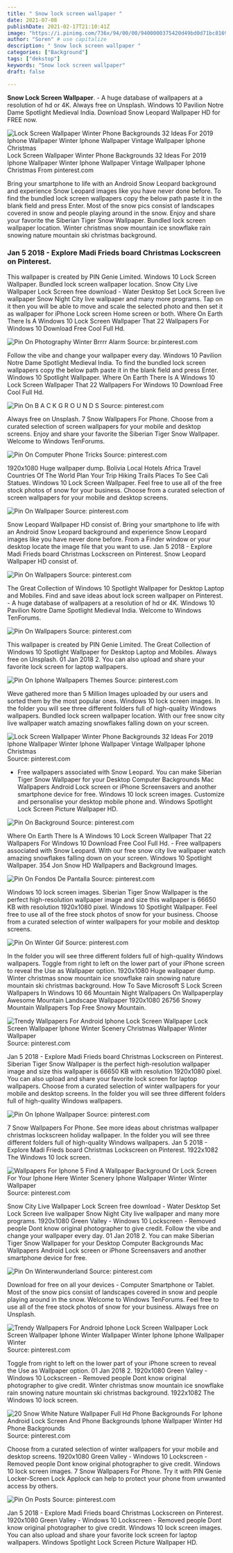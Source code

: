 ```yaml
---
title: " Snow lock screen wallpaper "
date: 2021-07-08
publishDate: 2021-02-17T21:10:41Z
image: "https://i.pinimg.com/736x/94/00/00/9400000375420d49bd0d71bc8169bc33.jpg"
author: "Soren" # use capitalize
description: " Snow lock screen wallpaper "
categories: ["Background"]
tags: ["dekstop"]
keywords: "Snow lock screen wallpaper"
draft: false

---
```



**Snow Lock Screen Wallpaper**. - A huge database of wallpapers at a resolution of hd or 4K. Always free on Unsplash. Windows 10 Pavilion Notre Dame Spotlight Medieval India. Download Snow Leopard Wallpaper HD for FREE now.

![Lock Screen Wallpaper Winter Phone Backgrounds 32 Ideas For 2019 Iphone Wallpaper Winter Iphone Wallpaper Vintage Wallpaper Iphone Christmas](https://i.pinimg.com/originals/d5/41/e4/d541e4cf02e0b11bd16de9c88013f5b6.jpg "Lock Screen Wallpaper Winter Phone Backgrounds 32 Ideas For 2019 Iphone Wallpaper Winter Iphone Wallpaper Vintage Wallpaper Iphone Christmas")
Lock Screen Wallpaper Winter Phone Backgrounds 32 Ideas For 2019 Iphone Wallpaper Winter Iphone Wallpaper Vintage Wallpaper Iphone Christmas From pinterest.com


Bring your smartphone to life with an Android Snow Leopard background and experience Snow Leopard images like you have never done before. To find the bundled lock screen wallpapers copy the below path paste it in the blank field and press Enter. Most of the snow pics consist of landscapes covered in snow and people playing around in the snow. Enjoy and share your favorite the Siberian Tiger Snow Wallpaper. Bundled lock screen wallpaper location. Winter christmas snow mountain ice snowflake rain snowing nature mountain ski christmas background.

### Jan 5 2018 - Explore Madi Frieds board Christmas Lockscreen on Pinterest.

This wallpaper is created by PIN Genie Limited. Windows 10 Lock Screen Wallpaper. Bundled lock screen wallpaper location. Snow City Live Wallpaper Lock Screen free download - Water Desktop Set Lock Screen live wallpaper Snow Night City live wallpaper and many more programs. Tap on it then you will be able to move and scale the selected photo and then set it as wallpaper for iPhone Lock screen Home screen or both. Where On Earth There Is A Windows 10 Lock Screen Wallpaper That 22 Wallpapers For Windows 10 Download Free Cool Full Hd.


![Pin On Photography Winter Brrrr Alarm](https://i.pinimg.com/564x/08/65/74/08657407502918a14f8b265b44c2fb15.jpg "Pin On Photography Winter Brrrr Alarm")
Source: br.pinterest.com

Follow the vibe and change your wallpaper every day. Windows 10 Pavilion Notre Dame Spotlight Medieval India. To find the bundled lock screen wallpapers copy the below path paste it in the blank field and press Enter. Windows 10 Spotlight Wallpaper. Where On Earth There Is A Windows 10 Lock Screen Wallpaper That 22 Wallpapers For Windows 10 Download Free Cool Full Hd.

![Pin On B A C K G R O U N D S](https://i.pinimg.com/originals/0d/f8/9f/0df89f4af05df539e1635171d0c80db2.jpg "Pin On B A C K G R O U N D S")
Source: pinterest.com

Always free on Unsplash. 7 Snow Wallpapers For Phone. Choose from a curated selection of screen wallpapers for your mobile and desktop screens. Enjoy and share your favorite the Siberian Tiger Snow Wallpaper. Welcome to Windows TenForums.

![Pin On Computer Phone Tricks](https://i.pinimg.com/originals/19/9b/44/199b44ab980b379be81fdd9b855e75a9.jpg "Pin On Computer Phone Tricks")
Source: pinterest.com

1920x1080 Huge wallpaper dump. Bolivia Local Hotels Africa Travel Countries Of The World Plan Your Trip Hiking Trails Places To See Cali Statues. Windows 10 Lock Screen Wallpaper. Feel free to use all of the free stock photos of snow for your business. Choose from a curated selection of screen wallpapers for your mobile and desktop screens.

![Pin On Wallpaper](https://i.pinimg.com/originals/88/2a/fb/882afb6b028d0c2dbad049a8168405eb.jpg "Pin On Wallpaper")
Source: pinterest.com

Snow Leopard Wallpaper HD consist of. Bring your smartphone to life with an Android Snow Leopard background and experience Snow Leopard images like you have never done before. From a Finder window or your desktop locate the image file that you want to use. Jan 5 2018 - Explore Madi Frieds board Christmas Lockscreen on Pinterest. Snow Leopard Wallpaper HD consist of.

![Pin On Wallpapers](https://i.pinimg.com/originals/6a/a2/51/6aa251aa63bdda816bd5a4f66810dfcb.jpg "Pin On Wallpapers")
Source: pinterest.com

The Great Collection of Windows 10 Spotlight Wallpaper for Desktop Laptop and Mobiles. Find and save ideas about lock screen wallpaper on Pinterest. - A huge database of wallpapers at a resolution of hd or 4K. Windows 10 Pavilion Notre Dame Spotlight Medieval India. Welcome to Windows TenForums.

![Pin On Wallpapers](https://i.pinimg.com/originals/1b/a3/1d/1ba31d83f6bd20efa1d7b51a8456a58c.jpg "Pin On Wallpapers")
Source: pinterest.com

This wallpaper is created by PIN Genie Limited. The Great Collection of Windows 10 Spotlight Wallpaper for Desktop Laptop and Mobiles. Always free on Unsplash. 01 Jan 2018 2. You can also upload and share your favorite lock screen for laptop wallpapers.

![Pin On Iphone Wallpapers Themes](https://i.pinimg.com/originals/11/74/52/1174528d7ec140d07a9d2346cf60e7c2.jpg "Pin On Iphone Wallpapers Themes")
Source: pinterest.com

Weve gathered more than 5 Million Images uploaded by our users and sorted them by the most popular ones. Windows 10 lock screen images. In the folder you will see three different folders full of high-quality Windows wallpapers. Bundled lock screen wallpaper location. With our free snow city live wallpaper watch amazing snowflakes falling down on your screen.

![Lock Screen Wallpaper Winter Phone Backgrounds 32 Ideas For 2019 Iphone Wallpaper Winter Iphone Wallpaper Vintage Wallpaper Iphone Christmas](https://i.pinimg.com/originals/d5/41/e4/d541e4cf02e0b11bd16de9c88013f5b6.jpg "Lock Screen Wallpaper Winter Phone Backgrounds 32 Ideas For 2019 Iphone Wallpaper Winter Iphone Wallpaper Vintage Wallpaper Iphone Christmas")
Source: pinterest.com

- Free wallpapers associated with Snow Leopard. You can make Siberian Tiger Snow Wallpaper for your Desktop Computer Backgrounds Mac Wallpapers Android Lock screen or iPhone Screensavers and another smartphone device for free. Windows 10 lock screen images. Customize and personalise your desktop mobile phone and. Windows Spotlight Lock Screen Picture Wallpaper HD.

![Pin On Background](https://i.pinimg.com/564x/f5/da/ef/f5daef561a6807de1820b0e5330a9773.jpg "Pin On Background")
Source: pinterest.com

Where On Earth There Is A Windows 10 Lock Screen Wallpaper That 22 Wallpapers For Windows 10 Download Free Cool Full Hd. - Free wallpapers associated with Snow Leopard. With our free snow city live wallpaper watch amazing snowflakes falling down on your screen. Windows 10 Spotlight Wallpaper. 354 Jon Snow HD Wallpapers and Background Images.

![Pin On Fondos De Pantalla](https://i.pinimg.com/564x/fe/1b/19/fe1b1955a2bae1da9ab1bc54ae53ecca.jpg "Pin On Fondos De Pantalla")
Source: pinterest.com

Windows 10 lock screen images. Siberian Tiger Snow Wallpaper is the perfect high-resolution wallpaper image and size this wallpaper is 66650 KB with resolution 1920x1080 pixel. Windows 10 Spotlight Wallpaper. Feel free to use all of the free stock photos of snow for your business. Choose from a curated selection of winter wallpapers for your mobile and desktop screens.

![Pin On Winter Gif](https://i.pinimg.com/originals/5a/0b/6b/5a0b6bc1dacbd5e7b0a92a92ea80ea9b.gif "Pin On Winter Gif")
Source: pinterest.com

In the folder you will see three different folders full of high-quality Windows wallpapers. Toggle from right to left on the lower part of your iPhone screen to reveal the Use as Wallpaper option. 1920x1080 Huge wallpaper dump. Winter christmas snow mountain ice snowflake rain snowing nature mountain ski christmas background. How To Save Microsoft S Lock Screen Wallpapers In Windows 10 66 Mountain Night Wallpapers On Wallpaperplay Awesome Mountain Landscape Wallpaper 1920x1080 26756 Snowy Mountain Wallpapers Top Free Snowy Mountain.

![Trendy Wallpapers For Android Iphone Lock Screen Wallpaper Lock Screen Wallpaper Iphone Winter Scenery Christmas Wallpaper Winter Wallpaper](https://i.pinimg.com/474x/e3/0b/c5/e30bc58c376a4e3ca2947e9853122993.jpg "Trendy Wallpapers For Android Iphone Lock Screen Wallpaper Lock Screen Wallpaper Iphone Winter Scenery Christmas Wallpaper Winter Wallpaper")
Source: pinterest.com

Jan 5 2018 - Explore Madi Frieds board Christmas Lockscreen on Pinterest. Siberian Tiger Snow Wallpaper is the perfect high-resolution wallpaper image and size this wallpaper is 66650 KB with resolution 1920x1080 pixel. You can also upload and share your favorite lock screen for laptop wallpapers. Choose from a curated selection of winter wallpapers for your mobile and desktop screens. In the folder you will see three different folders full of high-quality Windows wallpapers.

![Pin On Iphone Wallpaper](https://i.pinimg.com/originals/08/02/a0/0802a00d46c601929658773e8b7464c1.png "Pin On Iphone Wallpaper")
Source: pinterest.com

7 Snow Wallpapers For Phone. See more ideas about christmas wallpaper christmas lockscreen holiday wallpaper. In the folder you will see three different folders full of high-quality Windows wallpapers. Jan 5 2018 - Explore Madi Frieds board Christmas Lockscreen on Pinterest. 1922x1082 The Windows 10 lock screen.

![Wallpapers For Iphone 5 Find A Wallpaper Background Or Lock Screen For Your Iphone Here Winter Scenery Iphone Wallpaper Winter Winter Wallpaper](https://i.pinimg.com/originals/22/e8/1e/22e81e2c169b0aeb7cfd4d3425bbcb5b.jpg "Wallpapers For Iphone 5 Find A Wallpaper Background Or Lock Screen For Your Iphone Here Winter Scenery Iphone Wallpaper Winter Winter Wallpaper")
Source: pinterest.com

Snow City Live Wallpaper Lock Screen free download - Water Desktop Set Lock Screen live wallpaper Snow Night City live wallpaper and many more programs. 1920x1080 Green Valley - Windows 10 Lockscreen - Removed people Dont know original photographer to give credit. Follow the vibe and change your wallpaper every day. 01 Jan 2018 2. You can make Siberian Tiger Snow Wallpaper for your Desktop Computer Backgrounds Mac Wallpapers Android Lock screen or iPhone Screensavers and another smartphone device for free.

![Pin On Winterwunderland](https://i.pinimg.com/564x/2c/d3/66/2cd366ec202ebf5ddfa2fbfd115e3823.jpg "Pin On Winterwunderland")
Source: pinterest.com

Download for free on all your devices - Computer Smartphone or Tablet. Most of the snow pics consist of landscapes covered in snow and people playing around in the snow. Welcome to Windows TenForums. Feel free to use all of the free stock photos of snow for your business. Always free on Unsplash.

![Trendy Wallpapers For Android Iphone Lock Screen Wallpaper Lock Screen Wallpaper Iphone Winter Wallpaper Winter Iphone Iphone Wallpaper Winter](https://i.pinimg.com/originals/a7/c2/b4/a7c2b43932e005bde6443dbbaa07616c.jpg "Trendy Wallpapers For Android Iphone Lock Screen Wallpaper Lock Screen Wallpaper Iphone Winter Wallpaper Winter Iphone Iphone Wallpaper Winter")
Source: pinterest.com

Toggle from right to left on the lower part of your iPhone screen to reveal the Use as Wallpaper option. 01 Jan 2018 2. 1920x1080 Green Valley - Windows 10 Lockscreen - Removed people Dont know original photographer to give credit. Winter christmas snow mountain ice snowflake rain snowing nature mountain ski christmas background. 1922x1082 The Windows 10 lock screen.

![20 Snow White Nature Wallpaper Full Hd Phone Backgrounds For Iphone Android Lock Screen And Phone Backgrounds Iphone Wallpaper Winter Hd Phone Backgrounds](https://i.pinimg.com/originals/d2/24/39/d22439df181abe721b8a3090e2cf16bc.jpg "20 Snow White Nature Wallpaper Full Hd Phone Backgrounds For Iphone Android Lock Screen And Phone Backgrounds Iphone Wallpaper Winter Hd Phone Backgrounds")
Source: pinterest.com

Choose from a curated selection of winter wallpapers for your mobile and desktop screens. 1920x1080 Green Valley - Windows 10 Lockscreen - Removed people Dont know original photographer to give credit. Windows 10 lock screen images. 7 Snow Wallpapers For Phone. Try it with PIN Genie Locker-Screen Lock Applock can help to protect your phone from unwanted access by others.

![Pin On Posts](https://i.pinimg.com/736x/94/00/00/9400000375420d49bd0d71bc8169bc33.jpg "Pin On Posts")
Source: pinterest.com

Jan 5 2018 - Explore Madi Frieds board Christmas Lockscreen on Pinterest. 1920x1080 Green Valley - Windows 10 Lockscreen - Removed people Dont know original photographer to give credit. Windows 10 lock screen images. You can also upload and share your favorite lock screen for laptop wallpapers. Windows Spotlight Lock Screen Picture Wallpaper HD.

